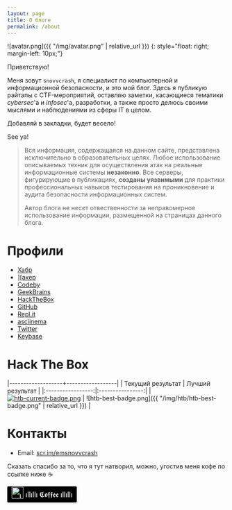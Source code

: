 ```yaml
---
layout: page
title: О блоге
permalink: /about
---
```


![avatar.png]({{ "/img/avatar.png" | relative_url }})
{: style="float: right; margin-left: 10px;"}

Приветствую!

Меня зовут `snovvcrash`, я специалист по компьютерной и информационной безопасности, и это мой блог. Здесь я публикую райтапы с CTF-мероприятий, оставляю заметки, касающиеся тематики *cybersec*'а и *infosec*'а, разработки, а также просто делюсь своими мыслями и наблюдениями из сферы IT в целом.

Добавляй в закладки, будет весело!

See ya!

> Вся информация, содержащаяся на данном сайте, представлена исключительно в образовательных целях. Любое использование описываемых техник для осуществления атак на реальные информационные системы **незаконно**. Все серверы, фигурирующие в публикациях, **созданы уязвимыми** для практики профессиональных навыков тестирования на проникновение и аудита безопасности информационных систем.
>
> Автор блога не несет отвественности за неправомерное использование информации, размещенной на страницах данного блога.

# Профили

* [Хабр](https://habr.com/users/snovvcrash/posts "Публикации / Профиль snovvcrash / Хабр")
* [\]\[акер](https://xakep.ru/author/snovvcrash/ "snovvcrash, автор на «Хакер»")
* [Codeby](https://codeby.net/forum/members/snovvcrash.103302/#recent-content "snovvcrash / Форум информационной безопасности и защиты информации")
* [GeekBrains](https://is.gd/G33KBR41N5 "Профиль / GeekBrains - образовательный портал")
* [HackTheBox](https://www.hackthebox.eu/profile/51037 "Hack The Box :: snovvcrash :: Member profile")
* [GitHub](https://github.com/snovvcrash "snovvcrash (Sam Freeside)")
* [Repl.it](https://repl.it/@snovvcrash "Repl.it - snovvcrash")
* [asciinema](https://asciinema.org/~snovvcrash "snovvcrash's profile - asciinema")
* [Twitter](https://twitter.com/snovvcrash "Sam Freeside (@snovvcrash) / Твиттер")
* [Keybase](https://keybase.io/snovvcrash "snovvcrash (Sam Freeside) / Keybase")

# Hack The Box

|-------------------+------------------|
| Текущий результат | Лучший результат |
|:-----------------:|:----------------:|
| [![htb-current-badge.png](https://www.hackthebox.eu/badge/image/51037)](https://www.hackthebox.eu/profile/51037) | ![htb-best-badge.png]({{ "/img/htb/htb-best-badge.png" | relative_url }}) |

# Контакты

* Email: [scr.im/emsnovvcrash](http://scr.im/emsnovvcrash)

Сказать спасибо за то, что я тут натворил, можно, угостив меня кофе по ссылке ниже :coffee:

<style>.bmc-button img{width: 27px !important;margin-bottom: 1px !important;box-shadow: none !important;border: none !important;vertical-align: middle !important;}.bmc-button{line-height: 36px !important;height:37px !important;text-decoration: none !important;display:inline-flex !important;color:#ffffff !important;background-color:#000000 !important;border-radius: 3px !important;border: 1px solid transparent !important;padding: 0px 9px !important;font-size: 17px !important;letter-spacing:-0.08px !important;box-shadow: 0px 1px 2px rgba(190, 190, 190, 0.5) !important;-webkit-box-shadow: 0px 1px 2px 2px rgba(190, 190, 190, 0.5) !important;margin: 0 auto !important;font-family:'Lato', sans-serif !important;-webkit-box-sizing: border-box !important;box-sizing: border-box !important;-o-transition: 0.3s all linear !important;-webkit-transition: 0.3s all linear !important;-moz-transition: 0.3s all linear !important;-ms-transition: 0.3s all linear !important;transition: 0.3s all linear !important;}.bmc-button:hover, .bmc-button:active, .bmc-button:focus {-webkit-box-shadow: 0px 1px 2px 2px rgba(190, 190, 190, 0.5) !important;text-decoration: none !important;box-shadow: 0px 1px 2px 2px rgba(190, 190, 190, 0.5) !important;opacity: 0.85 !important;color:#ffffff !important;}</style><link href="https://fonts.googleapis.com/css?family=Lato&subset=latin,latin-ext" rel="stylesheet"><a class="bmc-button" target="_blank" href="https://www.buymeacoffee.com/snovvcrash"><img src="https://www.buymeacoffee.com/assets/img/BMC-btn-logo.svg" alt="ıllıllı 𝕮𝖔𝖋𝖋𝖊𝖊 ıllıllı"><span style="margin-left:5px">ıllıllı 𝕮𝖔𝖋𝖋𝖊𝖊 ıllıllı</span></a>
